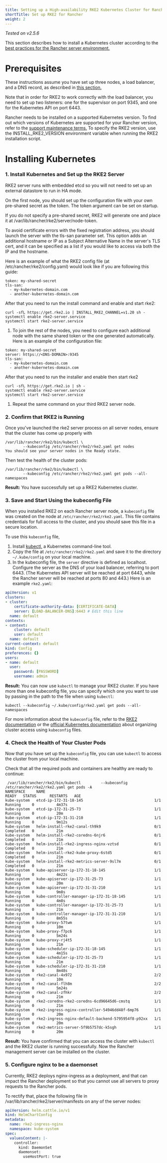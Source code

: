 ```yaml
---
title: Setting up a High-availability RKE2 Kubernetes Cluster for Rancher
shortTitle: Set up RKE2 for Rancher
weight: 2
---
```

_Tested on v2.5.6_

This section describes how to install a Kubernetes cluster according to the [best practices for the Rancher server environment.]({{<baseurl>}}/rancher/v2.x/en/overview/architecture-recommendations/#environment-for-kubernetes-installations)

# Prerequisites

These instructions assume you have set up three nodes, a load balancer, and a DNS record, as described in [this section.]({{<baseurl>}}/rancher/v2.6/en/installation/resources/k8s-tutorials/infrastructure-tutorials/infra-for-rke2-ha)

Note that in order for RKE2 to work correctly with the load balancer, you need to set up two listeners: one for the supervisor on port 9345, and one for the Kubernetes API on port 6443.

Rancher needs to be installed on a supported Kubernetes version. To find out which versions of Kubernetes are supported for your Rancher version, refer to the [support maintenance terms.](https://rancher.com/support-maintenance-terms/) To specify the RKE2 version, use the INSTALL_RKE2_VERSION environment variable when running the RKE2 installation script.
# Installing Kubernetes

### 1. Install Kubernetes and Set up the RKE2 Server

RKE2 server runs with embedded etcd so you will not need to set up an external datastore to run in HA mode.

On the first node, you should set up the configuration file with your own pre-shared secret as the token. The token argument can be set on startup.

If you do not specify a pre-shared secret, RKE2 will generate one and place it at /var/lib/rancher/rke2/server/node-token.

To avoid certificate errors with the fixed registration address, you should launch the server with the tls-san parameter set. This option adds an additional hostname or IP as a Subject Alternative Name in the server's TLS cert, and it can be specified as a list if you would like to access via both the IP and the hostname.

Here is an example of what the RKE2 config file (at /etc/rancher/rke2/config.yaml) would look like if you are following this guide:

```
token: my-shared-secret
tls-san:
  - my-kubernetes-domain.com
  - another-kubernetes-domain.com
```
After that you need to run the install command and enable and start rke2:

```
curl -sfL https://get.rke2.io | INSTALL_RKE2_CHANNEL=v1.20 sh -
systemctl enable rke2-server.service
systemctl start rke2-server.service
```
1. To join the rest of the nodes, you need to configure each additional node with the same shared token or the one generated automatically. Here is an example of the configuration file:
```
token: my-shared-secret
server: https://<DNS-DOMAIN>:9345
tls-san:
  - my-kubernetes-domain.com
  - another-kubernetes-domain.com
```
After that you need to run the installer and enable then start rke2
```
curl -sfL https://get.rke2.io | sh -
systemctl enable rke2-server.service
systemctl start rke2-server.service
```

1. Repeat the same command on your third RKE2 server node.

### 2. Confirm that RKE2 is Running

Once you've launched the rke2 server process on all server nodes, ensure that the cluster has come up properly with

```
/var/lib/rancher/rke2/bin/kubectl \
        --kubeconfig /etc/rancher/rke2/rke2.yaml get nodes
You should see your server nodes in the Ready state.
```

Then test the health of the cluster pods:
```
/var/lib/rancher/rke2/bin/kubectl \
        --kubeconfig /etc/rancher/rke2/rke2.yaml get pods --all-namespaces
```

**Result:** You have successfully set up a RKE2 Kubernetes cluster.

### 3. Save and Start Using the kubeconfig File

When you installed RKE2 on each Rancher server node, a `kubeconfig` file was created on the node at `/etc/rancher/rke2/rke2.yaml`. This file contains credentials for full access to the cluster, and you should save this file in a secure location.

To use this `kubeconfig` file, 

1. Install [kubectl,](https://kubernetes.io/docs/tasks/tools/install-kubectl/#install-kubectl) a Kubernetes command-line tool.
2. Copy the file at `/etc/rancher/rke2/rke2.yaml` and save it to the directory `~/.kube/config` on your local machine.
3. In the kubeconfig file, the `server` directive is defined as localhost. Configure the server as the DNS of your load balancer, referring to port 6443. (The Kubernetes API server will be reached at port 6443, while the Rancher server will be reached at ports 80 and 443.) Here is an example `rke2.yaml`:

```yml
apiVersion: v1
clusters:
- cluster:
    certificate-authority-data: [CERTIFICATE-DATA]
    server: [LOAD-BALANCER-DNS]:6443 # Edit this line
  name: default
contexts:
- context:
    cluster: default
    user: default
  name: default
current-context: default
kind: Config
preferences: {}
users:
- name: default
  user:
    password: [PASSWORD]
    username: admin
```

**Result:** You can now use `kubectl` to manage your RKE2 cluster. If you have more than one kubeconfig file, you can specify which one you want to use by passing in the path to the file when using `kubectl`:

```
kubectl --kubeconfig ~/.kube/config/rke2.yaml get pods --all-namespaces
```

For more information about the `kubeconfig` file, refer to the [RKE2 documentation](https://docs.rke2.io/cluster_access/) or the [official Kubernetes documentation](https://kubernetes.io/docs/concepts/configuration/organize-cluster-access-kubeconfig/) about organizing cluster access using `kubeconfig` files.

### 4. Check the Health of Your Cluster Pods

Now that you have set up the `kubeconfig` file, you can use `kubectl` to access the cluster from your local machine.

Check that all the required pods and containers are healthy are ready to continue:

```
 /var/lib/rancher/rke2/bin/kubectl         --kubeconfig /etc/rancher/rke2/rke2.yaml get pods -A
NAMESPACE     NAME                                                 READY   STATUS      RESTARTS   AGE
kube-system   etcd-ip-172-31-18-145                                1/1     Running     0          4m37s
kube-system   etcd-ip-172-31-25-73                                 1/1     Running     0          20m
kube-system   etcd-ip-172-31-31-210                                1/1     Running     0          9m12s
kube-system   helm-install-rke2-canal-th9k9                        0/1     Completed   0          21m
kube-system   helm-install-rke2-coredns-6njr6                      0/1     Completed   0          21m
kube-system   helm-install-rke2-ingress-nginx-vztsd                0/1     Completed   0          21m
kube-system   helm-install-rke2-kube-proxy-6std5                   0/1     Completed   0          21m
kube-system   helm-install-rke2-metrics-server-9sl7m               0/1     Completed   0          21m
kube-system   kube-apiserver-ip-172-31-18-145                      1/1     Running     0          4m22s
kube-system   kube-apiserver-ip-172-31-25-73                       1/1     Running     0          20m
kube-system   kube-apiserver-ip-172-31-31-210                      1/1     Running     0          9m8s
kube-system   kube-controller-manager-ip-172-31-18-145             1/1     Running     0          4m8s
kube-system   kube-controller-manager-ip-172-31-25-73              1/1     Running     0          21m
kube-system   kube-controller-manager-ip-172-31-31-210             1/1     Running     0          8m55s
kube-system   kube-proxy-57twm                                     1/1     Running     0          10m
kube-system   kube-proxy-f7pc6                                     1/1     Running     0          5m24s
kube-system   kube-proxy-rj4t5                                     1/1     Running     0          21m
kube-system   kube-scheduler-ip-172-31-18-145                      1/1     Running     0          4m15s
kube-system   kube-scheduler-ip-172-31-25-73                       1/1     Running     0          21m
kube-system   kube-scheduler-ip-172-31-31-210                      1/1     Running     0          8m48s
kube-system   rke2-canal-4x972                                     2/2     Running     0          10m
kube-system   rke2-canal-flh8m                                     2/2     Running     0          5m24s
kube-system   rke2-canal-zfhkr                                     2/2     Running     0          21m
kube-system   rke2-coredns-rke2-coredns-6cd96645d6-cmstq           1/1     Running     0          21m
kube-system   rke2-ingress-nginx-controller-54946dd48f-6mp76       1/1     Running     0          20m
kube-system   rke2-ingress-nginx-default-backend-5795954f8-p92xx   1/1     Running     0          20m
kube-system   rke2-metrics-server-5f9b5757dc-k5sgh                 1/1     Running     0          20m
```

**Result:** You have confirmed that you can access the cluster with `kubectl` and the RKE2 cluster is running successfully. Now the Rancher management server can be installed on the cluster.

### 5. Configure nginx to be a daemonset

Currently, RKE2 deploys nginx-ingress as a deployment, and that can impact the Rancher deployment so that you cannot use all servers to proxy requests to the Rancher pods.

To rectify that, place the following file in /var/lib/rancher/rke2/server/manifests on any of the server nodes:

```yaml
apiVersion: helm.cattle.io/v1
kind: HelmChartConfig
metadata:
  name: rke2-ingress-nginx
  namespace: kube-system
spec:
  valuesContent: |-
    controller:
      kind: DaemonSet
      daemonset:
        useHostPort: true
```
